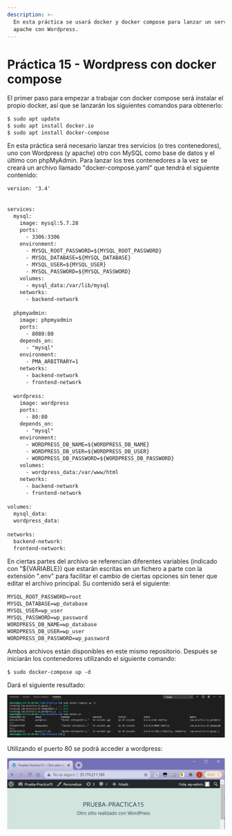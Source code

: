 ```yaml
---
description: >-
  En esta práctica se usará docker y docker compose para lanzar un servidor
  apache con Wordpress.
---
```


# Práctica 15 - Wordpress con docker compose

El primer paso para empezar a trabajar con docker compose será instalar el propio docker, así que se lanzarán los siguientes comandos para obtenerlo:

```text
$ sudo apt update
$ sudo apt install docker.io
$ sudo apt install docker-compose
```

En esta práctica será necesario lanzar tres servicios \(o tres contenedores\), uno con Wordpress \(y apache\) otro con MySQL como base de datos y el último con phpMyAdmin. Para lanzar los tres contenedores a la vez se creará un archivo llamado "docker-compose.yaml" que tendrá el siguiente contenido:

```text
version: '3.4'


services:
  mysql:
    image: mysql:5.7.28
    ports: 
      - 3306:3306
    environment: 
      - MYSQL_ROOT_PASSWORD=${MYSQL_ROOT_PASSWORD}
      - MYSQL_DATABASE=${MYSQL_DATABASE}
      - MYSQL_USER=${MYSQL_USER}
      - MYSQL_PASSWORD=${MYSQL_PASSWORD}
    volumes: 
      - mysql_data:/var/lib/mysql
    networks:
      - backend-network

  phpmyadmin:
    image: phpmyadmin
    ports:
      - 8080:80
    depends_on:
      - "mysql"
    environment: 
      - PMA_ARBITRARY=1
    networks:
      - backend-network
      - frontend-network

  wordpress:
    image: wordpress
    ports: 
      - 80:80
    depends_on:
      - "mysql"
    environment: 
      - WORDPRESS_DB_NAME=${WORDPRESS_DB_NAME}
      - WORDPRESS_DB_USER=${WORDPRESS_DB_USER}
      - WORDPRESS_DB_PASSWORD=${WORDPRESS_DB_PASSWORD}
    volumes:
      - wordpress_data:/var/www/html
    networks:
      - backend-network
      - frontend-network

volumes:
  mysql_data:
  wordpress_data:

networks:
  backend-network:
  frontend-network:
```

En ciertas partes del archivo se referencian diferentes variables \(indicado con "${VARIABLE}\) que estarán escritas en un fichero a parte con la extensión ".env" para facilitar el cambio de ciertas opciones sin tener que editar el archivo principal. Su contenido será el siguiente:

```text
MYSQL_ROOT_PASSWORD=root
MYSQL_DATABASE=wp_database
MYSQL_USER=wp_user
MYSQL_PASSWORD=wp_password
WORDPRESS_DB_NAME=wp_database
WORDPRESS_DB_USER=wp_user
WORDPRESS_DB_PASSWORD=wp_password
```

Ambos archivos están disponibles en este mismo repositorio. Después se iniciarán los contenedores utilizando el siguiente comando:

```text
$ sudo docker-compose up -d
```

Dará el siguiente resultado:

![](../.gitbook/assets/image%20%2821%29.png)

Utilizando el puerto 80 se podrá acceder a wordpress:

![](../.gitbook/assets/image%20%2820%29.png)

